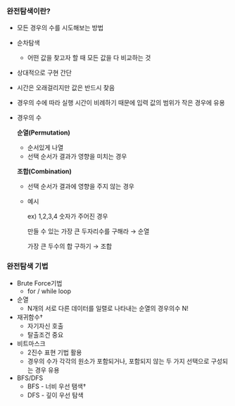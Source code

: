 ### 완전탐색이란?

- 모든 경우의 수를 시도해보는 방법
- 순차탐색
    - 어떤 값을 찾고자 할 때 모든 값을 다 비교하는 것
- 상대적으로 구현 간단
- 시간은 오래걸리지만 값은 반드시 찾음
- 경우의 수에 따라 실행 시간이 비례하기 때문에 입력 값의 범위가 작은 경우에 유용
- 경우의 수
    
    **순열(Permutation)**
    
    - 순서있게 나열
    - 선택 순서가 결과가 영향을 미치는 경우
    
    **조합(Combination)**
    
    - 선택 순서가 결과에 영향을 주지 않는 경우
    - 예시
        
        ex) 1,2,3,4 숫자가 주어진 경우
        
        만들 수 있는 가장 큰 두자리수를 구해라 → 순열
        
        가장 큰 두수의 합 구하기 → 조합
        
    

### 완전탐색 기법

- Brute Force기법
    - for / while loop
- 순열
    - N개의 서로 다른 데이터를 일렬로 나타내는 순열의 경우의수 N!
- 재귀함수†
    - 자기자신 호출
    - 탈출조건 중요
- 비트마스크
    - 2진수 표현 기법 활용
    - 경우의 수가 각각의 원소가 포함되거나, 포함되지 않는 두 가지 선택으로 구성되는 경우 유용
- BFS/DFS
    - BFS - 너비 우선 탬색†
    - DFS - 깊이 우선 탐색
